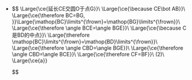 -
  $$
  \Large{\ce{延长CE交圆O于点G}}\\
  \Large{\ce{\because CE\bot AB}}\\
  \Large{\ce{\therefore BC=BG, }}\Large{\mathop{BC}\limits^{\frown}=\mathop{BG}\limits^{\frown}}\\
  \Large{\ce{\therefore \angle BCE=\angle BGE}}\\
  \Large{\ce{\because C是BD的中点}}\\
  \Large{\therefore \mathop{BC}\limits^{\frown}=\mathop{BD}\limits^{\frown}}\\
  \Large{\ce{\therefore \angle CBD=\angle BGE}}\\
  \Large{\ce{\therefore \angle CBD=\angle BCE}}\\
  \Large{\ce{\therefore CF=BF}}\\
  (2)\\
  \Large{\ce{a}}
  
  
  
  
  
  
  
  
  
  
  
  $$